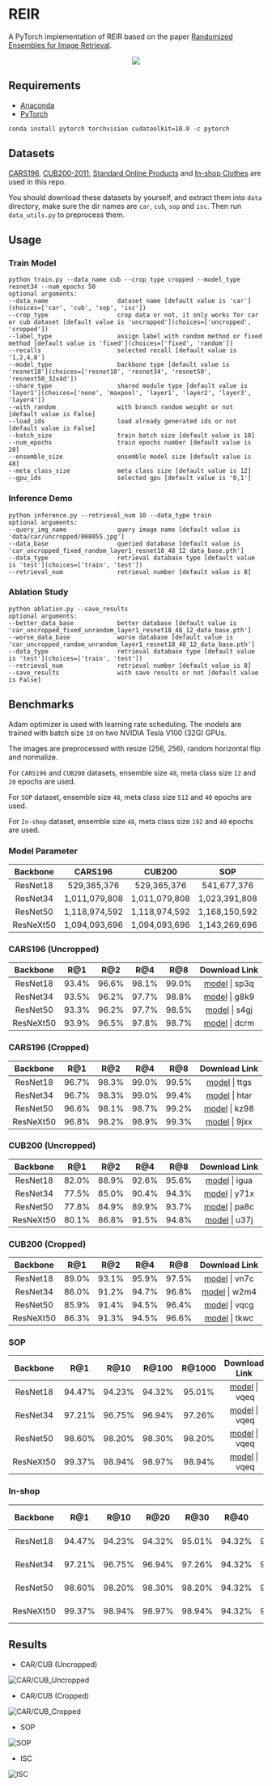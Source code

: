# REIR
A PyTorch implementation of REIR based on the paper [Randomized Ensembles for Image Retrieval]().

<div align="center">
  <img src="results/architecture.png"/>
</div>

## Requirements
- [Anaconda](https://www.anaconda.com/download/)
- [PyTorch](https://pytorch.org)
```
conda install pytorch torchvision cudatoolkit=10.0 -c pytorch
```

## Datasets
[CARS196](http://ai.stanford.edu/~jkrause/cars/car_dataset.html), [CUB200-2011](http://www.vision.caltech.edu/visipedia/CUB-200-2011.html), 
[Standard Online Products](http://cvgl.stanford.edu/projects/lifted_struct/) and 
[In-shop Clothes](http://mmlab.ie.cuhk.edu.hk/projects/DeepFashion/InShopRetrieval.html) are used in this repo.

You should download these datasets by yourself, and extract them into `data` directory, make sure the dir names are 
`car`, `cub`, `sop` and `isc`. Then run `data_utils.py` to preprocess them.

## Usage
### Train Model
```
python train.py --data_name cub --crop_type cropped --model_type resnet34 --num_epochs 50
optional arguments:
--data_name                   dataset name [default value is 'car'](choices=['car', 'cub', 'sop', 'isc'])
--crop_type                   crop data or not, it only works for car or cub dataset [default value is 'uncropped'](choices=['uncropped', 'cropped'])
--label_type                  assign label with random method or fixed method [default value is 'fixed'](choices=['fixed', 'random'])
--recalls                     selected recall [default value is '1,2,4,8']
--model_type                  backbone type [default value is 'resnet18'](choices=['resnet18', 'resnet34', 'resnet50', 'resnext50_32x4d'])
--share_type                  shared module type [default value is 'layer1'](choices=['none', 'maxpool', 'layer1', 'layer2', 'layer3', 'layer4'])
--with_random                 with branch random weight or not [default value is False]
--load_ids                    load already generated ids or not [default value is False]
--batch_size                  train batch size [default value is 10]
--num_epochs                  train epochs number [default value is 20]
--ensemble_size               ensemble model size [default value is 48]
--meta_class_size             meta class size [default value is 12]
--gpu_ids                     selected gpu [default value is '0,1']
```

### Inference Demo
```
python inference.py --retrieval_num 10 --data_type train
optional arguments:
--query_img_name              query image name [default value is 'data/car/uncropped/008055.jpg']
--data_base                   queried database [default value is 'car_uncropped_fixed_random_layer1_resnet18_48_12_data_base.pth']
--data_type                   retrieval database type [default value is 'test'](choices=['train', 'test'])
--retrieval_num               retrieval number [default value is 8]
```

### Ablation Study
```
python ablation.py --save_results
optional arguments:
--better_data_base            better database [default value is 'car_uncropped_fixed_unrandom_layer1_resnet18_48_12_data_base.pth']
--worse_data_base             worse database [default value is 'car_uncropped_random_unrandom_layer1_resnet18_48_12_data_base.pth']
--data_type                   retrieval database type [default value is 'test'](choices=['train', 'test'])
--retrieval_num               retrieval number [default value is 8]
--save_results                with save results or not [default value is False]
```

## Benchmarks
Adam optimizer is used with learning rate scheduling. The models are trained with batch size `10` on two 
NVIDIA Tesla V100 (32G) GPUs.

The images are preprocessed with resize (256, 256), random horizontal flip and normalize. 

For `CARS196` and `CUB200` datasets, ensemble size `48`, meta class size `12` and `20` epochs are used. 

For `SOP` dataset, ensemble size `48`, meta class size `512` and `40` epochs are used.

For `In-shop` dataset, ensemble size `48`, meta class size `192` and `40` epochs are used.

### Model Parameter
<table>
  <thead>
    <tr>
      <th>Backbone</th>
      <th>CARS196</th>
      <th>CUB200</th>
      <th>SOP</th>
      <th>In-shop</th>
    </tr>
  </thead>
  <tbody>
    <tr>
      <td align="center">ResNet18</td>
      <td align="center">529,365,376</td>
      <td align="center">529,365,376</td>
      <td align="center">541,677,376</td>
      <td align="center">533,797,696</td>
    </tr>
    <tr>
      <td align="center">ResNet34</td>
      <td align="center">1,011,079,808</td>
      <td align="center">1,011,079,808</td>
      <td align="center">1,023,391,808</td>
      <td align="center">1,015,512,128</td>
    </tr>
    <tr>
      <td align="center">ResNet50</td>
      <td align="center">1,118,974,592</td>
      <td align="center">1,118,974,592</td>
      <td align="center">1,168,150,592</td>
      <td align="center">1,136,677,952</td>
    </tr>
    <tr>
      <td align="center">ResNeXt50</td>
      <td align="center">1,094,093,696</td>
      <td align="center">1,094,093,696</td>
      <td align="center">1,143,269,696</td>
      <td align="center">1,111,797,056</td>
    </tr>
  </tbody>
</table>

### CARS196 (Uncropped)
<table>
  <thead>
    <tr>
      <th>Backbone</th>
      <th>R@1</th>
      <th>R@2</th>
      <th>R@4</th>
      <th>R@8</th>
      <th>Download Link</th>
    </tr>
  </thead>
  <tbody>
    <tr>
      <td align="center">ResNet18</td>
      <td align="center">93.4%</td>
      <td align="center">96.6%</td>
      <td align="center">98.1%</td>
      <td align="center">99.0%</td>
      <td align="center"><a href="https://pan.baidu.com/s/1lkek0pPAWGNNZiOAejFCxw">model</a>&nbsp;|&nbsp;sp3q</td>
    </tr>
    <tr>
      <td align="center">ResNet34</td>
      <td align="center">93.5%</td>
      <td align="center">96.2%</td>
      <td align="center">97.7%</td>
      <td align="center">98.8%</td>
      <td align="center"><a href="https://pan.baidu.com/s/1U7rbDRT9XEXBY3VU5goLCA">model</a>&nbsp;|&nbsp;g8k9</td>
    </tr>
    <tr>
      <td align="center">ResNet50</td>
      <td align="center">93.3%</td>
      <td align="center">96.2%</td>
      <td align="center">97.7%</td>
      <td align="center">98.5%</td>
      <td align="center"><a href="https://pan.baidu.com/s/1m91YFmycmD4xwGCDJVJFHQ">model</a>&nbsp;|&nbsp;s4gj</td>
    </tr>
    <tr>
      <td align="center">ResNeXt50</td>
      <td align="center">93.9%</td>
      <td align="center">96.5%</td>
      <td align="center">97.8%</td>
      <td align="center">98.7%</td>
      <td align="center"><a href="https://pan.baidu.com/s/1NVAcxCxIuXBlxW13hf82TQ">model</a>&nbsp;|&nbsp;dcrm</td>
    </tr>
  </tbody>
</table>

### CARS196 (Cropped)
<table>
  <thead>
    <tr>
      <th>Backbone</th>
      <th>R@1</th>
      <th>R@2</th>
      <th>R@4</th>
      <th>R@8</th>
      <th>Download Link</th>
    </tr>
  </thead>
  <tbody>
    <tr>
      <td align="center">ResNet18</td>
      <td align="center">96.7%</td>
      <td align="center">98.3%</td>
      <td align="center">99.0%</td>
      <td align="center">99.5%</td>
      <td align="center"><a href="https://pan.baidu.com/s/1U3KNMoS0zBErDLV8cYjpYg">model</a>&nbsp;|&nbsp;ttgs</td>
    </tr>
    <tr>
      <td align="center">ResNet34</td>
      <td align="center">96.7%</td>
      <td align="center">98.3%</td>
      <td align="center">99.0%</td>
      <td align="center">99.4%</td>
      <td align="center"><a href="https://pan.baidu.com/s/180KNBTZ_kX2trgShnok_IA">model</a>&nbsp;|&nbsp;htar</td>
    </tr>
    <tr>
      <td align="center">ResNet50</td>
      <td align="center">96.6%</td>
      <td align="center">98.1%</td>
      <td align="center">98.7%</td>
      <td align="center">99.2%</td>
      <td align="center"><a href="https://pan.baidu.com/s/1V8hJylBM0Q2iHSIcQrYaCA">model</a>&nbsp;|&nbsp;kz98</td>
    </tr>
    <tr>
      <td align="center">ResNeXt50</td>
      <td align="center">96.8%</td>
      <td align="center">98.2%</td>
      <td align="center">98.9%</td>
      <td align="center">99.3%</td>
      <td align="center"><a href="https://pan.baidu.com/s/1xusMA7oWp1mEIl3IyYm3aQ">model</a>&nbsp;|&nbsp;9jxx</td>
    </tr>
  </tbody>
</table>

### CUB200 (Uncropped)
<table>
  <thead>
    <tr>
      <th>Backbone</th>
      <th>R@1</th>
      <th>R@2</th>
      <th>R@4</th>
      <th>R@8</th>
      <th>Download Link</th>
    </tr>
  </thead>
  <tbody>
    <tr>
      <td align="center">ResNet18</td>
      <td align="center">82.0%</td>
      <td align="center">88.9%</td>
      <td align="center">92.6%</td>
      <td align="center">95.6%</td>
      <td align="center"><a href="https://pan.baidu.com/s/1aANPHE8zw3t_5ZHpxMtBTg">model</a>&nbsp;|&nbsp;igua</td>
    </tr>
    <tr>
      <td align="center">ResNet34</td>
      <td align="center">77.5%</td>
      <td align="center">85.0%</td>
      <td align="center">90.4%</td>
      <td align="center">94.3%</td>
      <td align="center"><a href="https://pan.baidu.com/s/19z5kmrIbNb8WGdDIcOmd5g">model</a>&nbsp;|&nbsp;y71x</td>
    </tr>
    <tr>
      <td align="center">ResNet50</td>
      <td align="center">77.8%</td>
      <td align="center">84.9%</td>
      <td align="center">89.9%</td>
      <td align="center">93.7%</td>
      <td align="center"><a href="https://pan.baidu.com/s/1x5ckVuS9pm7hMrynsmaS6w">model</a>&nbsp;|&nbsp;pa8c</td>
    </tr>
    <tr>
      <td align="center">ResNeXt50</td>
      <td align="center">80.1%</td>
      <td align="center">86.8%</td>
      <td align="center">91.5%</td>
      <td align="center">94.8%</td>
      <td align="center"><a href="https://pan.baidu.com/s/19qkoDtZwCdQpN-bJ2FiP9g">model</a>&nbsp;|&nbsp;u37j</td>
    </tr>
  </tbody>
</table>

### CUB200 (Cropped)
<table>
  <thead>
    <tr>
      <th>Backbone</th>
      <th>R@1</th>
      <th>R@2</th>
      <th>R@4</th>
      <th>R@8</th>
      <th>Download Link</th>
    </tr>
  </thead>
  <tbody>
    <tr>
      <td align="center">ResNet18</td>
      <td align="center">89.0%</td>
      <td align="center">93.1%</td>
      <td align="center">95.9%</td>
      <td align="center">97.5%</td>
      <td align="center"><a href="https://pan.baidu.com/s/10kONUyM4zosjZhEXcix_Qg">model</a>&nbsp;|&nbsp;vn7c</td>
    </tr>
    <tr>
      <td align="center">ResNet34</td>
      <td align="center">86.0%</td>
      <td align="center">91.2%</td>
      <td align="center">94.7%</td>
      <td align="center">96.8%</td>
      <td align="center"><a href="https://pan.baidu.com/s/1eY5_ISeaZyjTKm6r-9yOeA">model</a>&nbsp;|&nbsp;w2m4</td>
    </tr>
    <tr>
      <td align="center">ResNet50</td>
      <td align="center">85.9%</td>
      <td align="center">91.4%</td>
      <td align="center">94.5%</td>
      <td align="center">96.4%</td>
      <td align="center"><a href="https://pan.baidu.com/s/1srBQqU_vYzoTr4Mx7UV6Nw">model</a>&nbsp;|&nbsp;vqcg</td>
    </tr>
    <tr>
      <td align="center">ResNeXt50</td>
      <td align="center">86.3%</td>
      <td align="center">91.3%</td>
      <td align="center">94.5%</td>
      <td align="center">96.6%</td>
      <td align="center"><a href="https://pan.baidu.com/s/14g64iGZCR4Txox2-40SAFQ">model</a>&nbsp;|&nbsp;tkwc</td>
    </tr>
  </tbody>
</table>

### SOP
<table>
  <thead>
    <tr>
      <th>Backbone</th>
      <th>R@1</th>
      <th>R@10</th>
      <th>R@100</th>
      <th>R@1000</th>
      <th>Download Link</th>
    </tr>
  </thead>
  <tbody>
    <tr>
      <td align="center">ResNet18</td>
      <td align="center">94.47%</td>
      <td align="center">94.23%</td>
      <td align="center">94.32%</td>
      <td align="center">95.01%</td>
      <td align="center"><a href="https://pan.baidu.com/s/1k6wIhyJfRLtr9WY_SoZNIw">model</a>&nbsp;|&nbsp;vqeq</td>
    </tr>
    <tr>
      <td align="center">ResNet34</td>
      <td align="center">97.21%</td>
      <td align="center">96.75%</td>
      <td align="center">96.94%</td>
      <td align="center">97.26%</td>
      <td align="center"><a href="https://pan.baidu.com/s/1k6wIhyJfRLtr9WY_SoZNIw">model</a>&nbsp;|&nbsp;vqeq</td>
    </tr>
    <tr>
      <td align="center">ResNet50</td>
      <td align="center">98.60%</td>
      <td align="center">98.20%</td>
      <td align="center">98.30%</td>
      <td align="center">98.20%</td>
      <td align="center"><a href="https://pan.baidu.com/s/1k6wIhyJfRLtr9WY_SoZNIw">model</a>&nbsp;|&nbsp;vqeq</td>
    </tr>
    <tr>
      <td align="center">ResNeXt50</td>
      <td align="center">99.37%</td>
      <td align="center">98.94%</td>
      <td align="center">98.97%</td>
      <td align="center">98.94%</td>
      <td align="center"><a href="https://pan.baidu.com/s/1k6wIhyJfRLtr9WY_SoZNIw">model</a>&nbsp;|&nbsp;vqeq</td>
    </tr>
  </tbody>
</table>

### In-shop
<table>
  <thead>
    <tr>
      <th>Backbone</th>
      <th>R@1</th>
      <th>R@10</th>
      <th>R@20</th>
      <th>R@30</th>
      <th>R@40</th>
      <th>R@50</th>
      <th>Download Link</th>
    </tr>
  </thead>
  <tbody>
    <tr>
      <td align="center">ResNet18</td>
      <td align="center">94.47%</td>
      <td align="center">94.23%</td>
      <td align="center">94.32%</td>
      <td align="center">95.01%</td>
      <td align="center">94.32%</td>
      <td align="center">95.01%</td>
      <td align="center"><a href="https://pan.baidu.com/s/1k6wIhyJfRLtr9WY_SoZNIw">model</a>&nbsp;|&nbsp;vqeq</td>
    </tr>
    <tr>
      <td align="center">ResNet34</td>
      <td align="center">97.21%</td>
      <td align="center">96.75%</td>
      <td align="center">96.94%</td>
      <td align="center">97.26%</td>
      <td align="center">94.32%</td>
      <td align="center">95.01%</td>
      <td align="center"><a href="https://pan.baidu.com/s/1k6wIhyJfRLtr9WY_SoZNIw">model</a>&nbsp;|&nbsp;vqeq</td>
    </tr>
    <tr>
      <td align="center">ResNet50</td>
      <td align="center">98.60%</td>
      <td align="center">98.20%</td>
      <td align="center">98.30%</td>
      <td align="center">98.20%</td>
      <td align="center">94.32%</td>
      <td align="center">95.01%</td>
      <td align="center"><a href="https://pan.baidu.com/s/1k6wIhyJfRLtr9WY_SoZNIw">model</a>&nbsp;|&nbsp;vqeq</td>
    </tr>
    <tr>
      <td align="center">ResNeXt50</td>
      <td align="center">99.37%</td>
      <td align="center">98.94%</td>
      <td align="center">98.97%</td>
      <td align="center">98.94%</td>
      <td align="center">94.32%</td>
      <td align="center">95.01%</td>
      <td align="center"><a href="https://pan.baidu.com/s/1k6wIhyJfRLtr9WY_SoZNIw">model</a>&nbsp;|&nbsp;vqeq</td>
    </tr>
  </tbody>
</table>

## Results

- CAR/CUB (Uncropped)

![CAR/CUB_Uncropped](results/sota_car_cub.png)

- CAR/CUB (Cropped)

![CAR/CUB_Cropped](results/sota_car_cub_crop.png)

- SOP

![SOP](results/sota_sop.png)

- ISC

![ISC](results/sota_sop.png)
